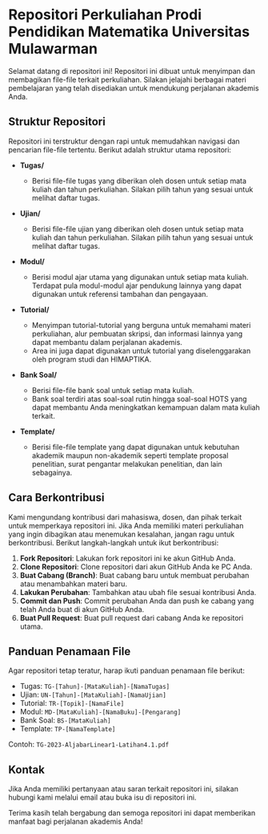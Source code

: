 # Repositori Perkuliahan Prodi Pendidikan Matematika Universitas Mulawarman

Selamat datang di repositori ini! Repositori ini dibuat untuk menyimpan dan membagikan file-file terkait perkuliahan. Silakan jelajahi berbagai materi pembelajaran yang telah disediakan untuk mendukung perjalanan akademis Anda.

## Struktur Repositori

Repositori ini terstruktur dengan rapi untuk memudahkan navigasi dan pencarian file-file tertentu. Berikut adalah struktur utama repositori:

- **Tugas/**
  - Berisi file-file tugas yang diberikan oleh dosen untuk setiap mata kuliah dan tahun perkuliahan. Silakan pilih tahun yang sesuai untuk melihat daftar tugas.

- **Ujian/**
  - Berisi file-file ujian yang diberikan oleh dosen untuk setiap mata kuliah dan tahun perkuliahan. Silakan pilih tahun yang sesuai untuk melihat daftar tugas.

- **Modul/**
  - Berisi modul ajar utama yang digunakan untuk setiap mata kuliah. Terdapat pula modul-modul ajar pendukung lainnya yang dapat digunakan untuk referensi tambahan dan pengayaan.

- **Tutorial/**
  - Menyimpan tutorial-tutorial yang berguna untuk memahami materi perkuliahan, alur pembuatan skripsi, dan informasi lainnya yang dapat membantu dalam perjalanan akademis.
  - Area ini juga dapat digunakan untuk tutorial yang diselenggarakan oleh program studi dan HIMAPTIKA.

- **Bank Soal/**
  - Berisi file-file bank soal untuk setiap mata kuliah.
  - Bank soal terdiri atas soal-soal rutin hingga soal-soal HOTS yang dapat membantu Anda meningkatkan kemampuan dalam mata kuliah terkait.

- **Template/**
  - Berisi file-file template yang dapat digunakan untuk kebutuhan akademik maupun non-akademik seperti template proposal penelitian, surat pengantar melakukan penelitian, dan lain sebagainya.

## Cara Berkontribusi

Kami mengundang kontribusi dari mahasiswa, dosen, dan pihak terkait untuk memperkaya repositori ini. Jika Anda memiliki materi perkuliahan yang ingin dibagikan atau menemukan kesalahan, jangan ragu untuk berkontribusi. Berikut langkah-langkah untuk ikut berkontribusi:

1. **Fork Repositori**: Lakukan fork repositori ini ke akun GitHub Anda.
2. **Clone Repositori**: Clone repositori dari akun GitHub Anda ke PC Anda.
3. **Buat Cabang (Branch)**: Buat cabang baru untuk membuat perubahan atau menambahkan materi baru.
4. **Lakukan Perubahan**: Tambahkan atau ubah file sesuai kontribusi Anda.
5. **Commit dan Push**: Commit perubahan Anda dan push ke cabang yang telah Anda buat di akun GitHub Anda.
6. **Buat Pull Request**: Buat pull request dari cabang Anda ke repositori utama.

## Panduan Penamaan File

Agar repositori tetap teratur, harap ikuti panduan penamaan file berikut:

- Tugas: `TG-[Tahun]-[MataKuliah]-[NamaTugas]`
- Ujian: `UN-[Tahun]-[MataKuliah]-[NamaUjian]`
- Tutorial: `TR-[Topik]-[NamaFile]`
- Modul: `MD-[MataKuliah]-[NamaBuku]-[Pengarang]`
- Bank Soal: `BS-[MataKuliah]`
- Template: `TP-[NamaTemplate]`

Contoh: `TG-2023-AljabarLinear1-Latihan4.1.pdf`

## Kontak

Jika Anda memiliki pertanyaan atau saran terkait repositori ini, silakan hubungi kami melalui email atau buka isu di repositori ini.

Terima kasih telah bergabung dan semoga repositori ini dapat memberikan manfaat bagi perjalanan akademis Anda!
